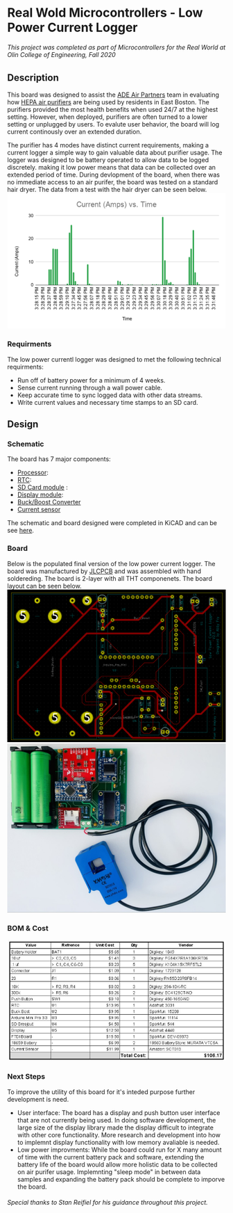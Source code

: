 # Real Wold Microcontrollers - Low Power Current Logger
###### This project was completed as part of Microcontrollers for the Real World at Olin College of Engineering, Fall 2020
## Description
This board was designed to assist the [ADE Air Partners](https://www.airpartners.org/) team in evaluating how [HEPA air purifiers](https://austinair.com/shop/healthmate/) are being used by residents in East Boston. The purifiers provided the most health benefits when used 24/7 at the highest setting.  However, when deployed, purifiers are often turned to a lower setting or unplugged by users. To evalute user behavior, the board will log current continously over an extended duration.

The purifier has 4 modes have distinct current requirements, making a current logger a simple way to gain valuable data about purifier usage.  The logger was designed to be battery operated to allow data to be logged discretely.  making it low power means that data can be collected over an extended period of time. During devlopment of the board, when there was no immediate access to an air purifer, the board was tested on a standard hair dryer. The data from a test with the hair dryer can be seen below.  
![Plot](https://github.com/amfry/real_world_microcontrollers/blob/main/images/Current%20(Amps)%20vs.%20Time.png)  
### Requirments
The low power currentl logger was designed to met the following technical requirments:
- Run off of battery power for a minimum of 4 weeks.
- Sense current running through a wall power cable.
- Keep accurate time to sync logged data with other data streams.
- Write current values and necessary time stamps to an SD card.
## Design
### Schematic
The board has 7 major components:
- [Processor](https://www.sparkfun.com/products/11114):
- [RTC](https://www.adafruit.com/product/3013):
- [SD Card module](https://www.sparkfun.com/products/544) :
- [Display module](https://www.adafruit.com/product/4440#technical-details):
- [Buck/Boost Converter](https://www.sparkfun.com/products/15208)
- [Current sensor](https://learn.openenergymonitor.org/electricity-monitoring/ct-sensors/yhdc-sct-013-000-ct-sensor-report)

The schematic and board designed were completed in KiCAD and can be see [here](https://github.com/amfry/real_world_microcontrollers/blob/main/hardware/low_current_data_logger.zip).  
### Board
Below is the populated final version of the low power current logger. The board was manufactured by [JLCPCB](https://jlcpcb.com/) and was assembled with hand soldereding.  The board is 2-layer with all THT componenets. The board layout can be seen below.  
![PCB](https://github.com/amfry/real_world_microcontrollers/blob/main/images/layout.PNG)
![PCB](https://github.com/amfry/real_world_microcontrollers/blob/main/images/board_rotated.jpg)  

### BOM & Cost
![BOM](https://github.com/amfry/real_world_microcontrollers/blob/main/images/BOM.JPG)
### Next Steps
To improve the utility of this board for it's inteded purpose further development is need.
- User interface: The board has a display and push button user interface that are not currently being used. In doing software development, the large size of the display library made the display difficult to integrate with other core functionality. More research and development into how to implemnt display functionality with low memory avaliable is needed.
- Low power improvments: While the board could run for X many amount of time with the current battery pack and software, extending the battery life of the board would allow more holistic data to be collected on air purifer usage. Implemnting "sleep mode" in between data samples and expanding the battery pack should be complete to imporve the board.
###### Special thanks to Stan Reifiel for his guidance throughout this project.

